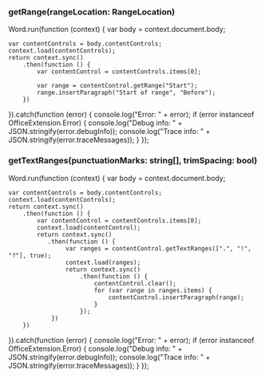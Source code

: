 ### getRange(rangeLocation: RangeLocation)
Word.run(function (context) {
    var body = context.document.body;

    var contentControls = body.contentControls;
    context.load(contentControls);
    return context.sync()
        .then(function () {
            var contentControl = contentControls.items[0];
                    
            var range = contentControl.getRange("Start");
            range.insertParagraph("Start of range", "Before");
        })
            
}).catch(function (error) {
    console.log("Error: " + error);
    if (error instanceof OfficeExtension.Error) {
        console.log("Debug info: " + JSON.stringify(error.debugInfo));
        console.log("Trace info: " + JSON.stringify(error.traceMessages));
    }
});

### getTextRanges(punctuationMarks: string[], trimSpacing: bool)
Word.run(function (context) {
    var body = context.document.body;

    var contentControls = body.contentControls;
    context.load(contentControls);
    return context.sync()
        .then(function () {
            var contentControl = contentControls.items[0];
            context.load(contentControl);
            return context.sync()
               .then(function () {
                    var ranges = contentControl.getTextRanges([".", "!", "?"], true);
                    context.load(ranges);
                    return context.sync()
                        .then(function () {
                            contentControl.clear();
                            for (var range in ranges.items) {
                                contentControl.insertParagraph(range);
                            }
                        });
                })
        })
}).catch(function (error) {
    console.log("Error: " + error);
    if (error instanceof OfficeExtension.Error) {
        console.log("Debug info: " + JSON.stringify(error.debugInfo));
        console.log("Trace info: " + JSON.stringify(error.traceMessages));
    }
});